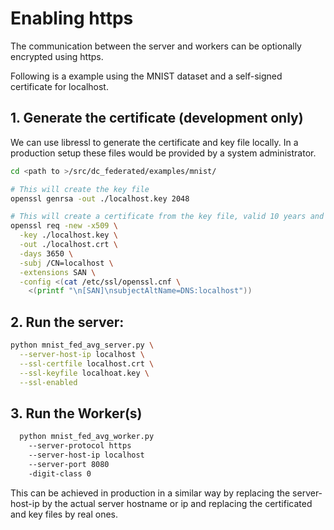 # Enabling https

The communication between the server and workers can be optionally encrypted using https.

Following is a example using the MNIST dataset and a self-signed certificate for localhost.

## 1. Generate the certificate (development only)

We can use libressl to generate the certificate and key file locally.
In a production setup these files would be provided by a system administrator.

```sh
cd <path to >/src/dc_federated/examples/mnist/

# This will create the key file
openssl genrsa -out ./localhost.key 2048

# This will create a certificate from the key file, valid 10 years and with localhost as Common Name
openssl req -new -x509 \
  -key ./localhost.key \
  -out ./localhost.crt \
  -days 3650 \
  -subj /CN=localhost \
  -extensions SAN \
  -config <(cat /etc/ssl/openssl.cnf \
    <(printf "\n[SAN]\nsubjectAltName=DNS:localhost"))
```

## 2. Run the server:

```sh
python mnist_fed_avg_server.py \
  --server-host-ip localhost \
  --ssl-certfile localhost.crt \
  --ssl-keyfile localhoat.key \
  --ssl-enabled
```

## 3. Run the Worker(s)

```sh
  python mnist_fed_avg_worker.py
    --server-protocol https
    --server-host-ip localhost
    --server-port 8080
    -digit-class 0
```

This can be achieved in production in a similar way by replacing the server-host-ip
by the actual server hostname or ip and replacing the certificated and key files by real ones.
